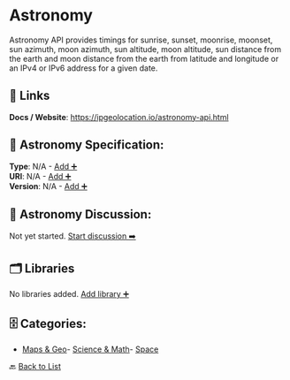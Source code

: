 # Astronomy

Astronomy API provides timings for sunrise, sunset, moonrise, moonset, sun azimuth, moon azimuth, sun altitude, moon altitude, sun distance from the earth and moon distance from the earth from latitude and longitude or an IPv4 or IPv6 address for a given date.

##  🔗 Links
**Docs / Website**: https://ipgeolocation.io/astronomy-api.html

## 🧬 Astronomy Specification:
**Type**: N/A - [Add ➕](https://github.com/apis-list/apis-list/edit/main/apis.yaml#L1000)  
**URI**: N/A - [Add ➕](https://github.com/apis-list/apis-list/edit/main/apis.yaml#L1000)  
**Version**: N/A - [Add ➕](https://github.com/apis-list/apis-list/edit/main/apis.yaml#L1000)

## 💬 Astronomy Discussion:
Not yet started. [Start discussion ➡️](https://github.com/apis-list/apis-list/discussions/new)

## 🗂️ Libraries

No libraries added. [Add library ➕](https://github.com/apis-list/apis-list/edit/main/apis.yaml#L1000)    


## 🗄️ Categories:
- [Maps & Geo](https://github.com/apis-list/apis-list#maps--geo-)- [Science & Math](https://github.com/apis-list/apis-list#science--math-)- [Space](https://github.com/apis-list/apis-list#space-)

🔙  [Back to List](https://github.com/apis-list/apis-list)
